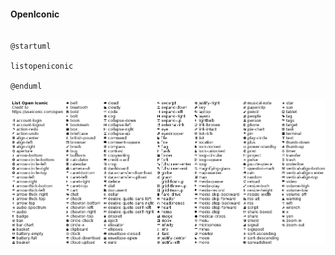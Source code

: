 #### OpenIconic

```plantuml

@startuml

listopeniconic

@enduml

```

![アイコン](https://raw.githubusercontent.com/YA-androidapp/PlantUML-CheatSheet/main/img/listopeniconic.png "アイコン")

